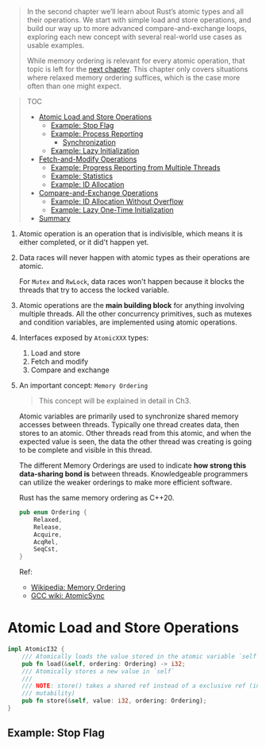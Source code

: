 > In the second chapter we’ll learn about Rust’s atomic types and all their 
> operations. We start with simple load and store operations, and build our way
> up to more advanced compare-and-exchange loops, exploring each new concept 
> with several real-world use cases as usable examples.
>
> While memory ordering is relevant for every atomic operation, that topic is 
> left for the [next chapter](./Ch3:Memory-Ording.md). This chapter only 
> covers situations where relaxed memory ordering suffices, which is the case 
> more often than one might expect.

> TOC
>
> * [Atomic Load and Store Operations](#atomic-load-and-store-operations)
>   * [Example: Stop Flag](#example-stop-flag)
>   * [Example: Process Reporting](#example-process-reporting)
>     * [Synchronization](#synchronization)
>   * [Example: Lazy Initialization](#example-lazy-initialization)
> * [Fetch-and-Modify Operations](#fetch-and-modify-operations)
>   * [Example: Progress Reporting from Multiple Threads](#example-progress-reporting-from-multiple-threads)
>   * [Example: Statistics](#example-statistics)
>   * [Example: ID Allocation](#example-id-allocation)
> * [Compare-and-Exchange Operations](#compare-and-exchange-operations)
>   * [Example: ID Allocation Without Overflow](#example-id-allocation-without-overflow)
>   * [Example: Lazy One-Time Initialization](#example-lazy-one-time-initialization)
> * [Summary](#summary)

1. Atomic operation is an operation that is indivisible, which means it is either
completed, or it did't happen yet.

2. Data races will never happen with atomic types as their operations are atomic.

   For `Mutex` and `RwLock`, data races won't happen because it blocks the 
   threads that try to access the locked variable.

2. Atomic operations are the **main building block** for anything involving 
   multiple threads. All the other concurrency primitives, such as mutexes and 
   condition variables, are implemented using atomic operations.

3. Interfaces exposed by `AtomicXXX` types:
  
   1. Load and store
   2. Fetch and modify
   3. Compare and exchange

4. An important concept: `Memory Ordering`

   > This concept will be explained in detail in Ch3.

   Atomic variables are primarily used to synchronize shared memory accesses 
   between threads. Typically one thread creates data, then stores to an atomic.
   Other threads read from this atomic, and when the expected value is seen, 
   the data the other thread was creating is going to be complete and visible 
   in this thread.

   The different Memory Orderings are used to indicate **how strong this 
   data-sharing bond is** between threads. Knowledgeable programmers can utilize
   the weaker orderings to make more efficient software.

   Rust has the same memory ordering as C++20.

   ```rust
   pub enum Ordering {
       Relaxed,
       Release,
       Acquire,
       AcqRel,
       SeqCst,
   }
   ```

   Ref:
   * [Wikipedia: Memory Ordering](https://en.wikipedia.org/wiki/Memory_ordering)
   * [GCC wiki: AtomicSync](http://gcc.gnu.org/wiki/Atomic/GCCMM/AtomicSync)

# Atomic Load and Store Operations

```rust
impl AtomicI32 {
    /// Atomically loads the value stored in the atomic variable `self`
    pub fn load(&self, ordering: Ordering) -> i32;
    /// Atomically stores a new value in `self` 
    ///
    /// NOTE: store() takes a shared ref instead of a exclusive ref (interior 
    /// mutability)
    pub fn store(&self, value: i32, ordering: Ordering);
}
```

## Example: Stop Flag
